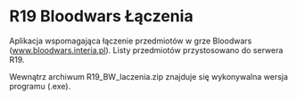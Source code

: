 R19 Bloodwars Łączenia
==============

Aplikacja wspomagająca łączenie przedmiotów w grze Bloodwars (www.bloodwars.interia.pl).
Listy przedmiotów przystosowano do serwera R19.


Wewnątrz archiwum R19_BW_laczenia.zip znajduje się wykonywalna wersja programu (.exe).